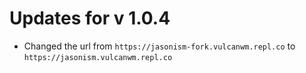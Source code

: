 # Updates for v 1.0.4

- Changed the url from `https://jasonism-fork.vulcanwm.repl.co` to `https://jasonism.vulcanwm.repl.co`
